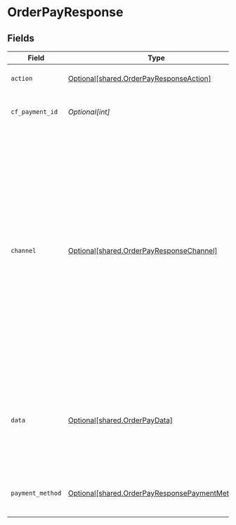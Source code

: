 # OrderPayResponse


## Fields

| Field                                                                                                                                                                                                                                                                                                         | Type                                                                                                                                                                                                                                                                                                          | Required                                                                                                                                                                                                                                                                                                      | Description                                                                                                                                                                                                                                                                                                   | Example                                                                                                                                                                                                                                                                                                       |
| ------------------------------------------------------------------------------------------------------------------------------------------------------------------------------------------------------------------------------------------------------------------------------------------------------------- | ------------------------------------------------------------------------------------------------------------------------------------------------------------------------------------------------------------------------------------------------------------------------------------------------------------- | ------------------------------------------------------------------------------------------------------------------------------------------------------------------------------------------------------------------------------------------------------------------------------------------------------------- | ------------------------------------------------------------------------------------------------------------------------------------------------------------------------------------------------------------------------------------------------------------------------------------------------------------- | ------------------------------------------------------------------------------------------------------------------------------------------------------------------------------------------------------------------------------------------------------------------------------------------------------------- |
| `action`                                                                                                                                                                                                                                                                                                      | [Optional[shared.OrderPayResponseAction]](../../models/shared/orderpayresponseaction.md)                                                                                                                                                                                                                      | :heavy_minus_sign:                                                                                                                                                                                                                                                                                            | One of ["link", "custom", "form"]                                                                                                                                                                                                                                                                             |                                                                                                                                                                                                                                                                                                               |
| `cf_payment_id`                                                                                                                                                                                                                                                                                               | *Optional[int]*                                                                                                                                                                                                                                                                                               | :heavy_minus_sign:                                                                                                                                                                                                                                                                                            | Payment identifier created by Cashfree                                                                                                                                                                                                                                                                        |                                                                                                                                                                                                                                                                                                               |
| `channel`                                                                                                                                                                                                                                                                                                     | [Optional[shared.OrderPayResponseChannel]](../../models/shared/orderpayresponsechannel.md)                                                                                                                                                                                                                    | :heavy_minus_sign:                                                                                                                                                                                                                                                                                            | One of ["link", "collect", "qrcode"]. In an older version we used to support different channels like 'gpay', 'phonepe' etc. However, we now support only the following channels - link, collect and qrcode. To process payments using gpay, you will have to provide channel as 'link' and provider as 'gpay' |                                                                                                                                                                                                                                                                                                               |
| `data`                                                                                                                                                                                                                                                                                                        | [Optional[shared.OrderPayData]](../../models/shared/orderpaydata.md)                                                                                                                                                                                                                                          | :heavy_minus_sign:                                                                                                                                                                                                                                                                                            | N/A                                                                                                                                                                                                                                                                                                           | {<br/>"url": "https://hdfcbank.com/sendTo/897?q",<br/>"payload": {<br/>"MD": 89811231231,<br/>"PaReq": "89123l1j2l3j1ljkkl="<br/>},<br/>"content_type": "application/x-www-form-encoded",<br/>"method": "post"<br/>}                                                                                          |
| `payment_method`                                                                                                                                                                                                                                                                                              | [Optional[shared.OrderPayResponsePaymentMethod]](../../models/shared/orderpayresponsepaymentmethod.md)                                                                                                                                                                                                        | :heavy_minus_sign:                                                                                                                                                                                                                                                                                            | One of ["upi", "netbanking", "card", "app", "cardless_emi", "paylater"]                                                                                                                                                                                                                                       |                                                                                                                                                                                                                                                                                                               |